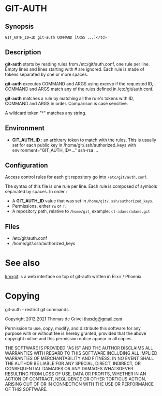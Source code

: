 # GIT-AUTH


## Synopsis

    GIT_AUTH_ID=ID git-auth COMMAND [ARGS ...]</td>


## Description

**git-auth** starts by reading rules from /etc/git/auth.conf, one rule
per line. Empty lines and lines starting with # are ignored. Each rule
is made of tokens separated by one or more spaces.

**git-auth** executes COMMAND and ARGS using execvp if the requested ID,
COMMAND and ARGS match any of the rules defined in /etc/git/auth.conf.

**git-auth** matches a rule by matching all the rule's tokens with ID,
COMMAND and ARGS in order. Comparison is case sensitive.

A wildcard token "*" matches any string.


## Environment

 * **GIT_AUTH_ID** : an arbitrary token to match with the rules.
This is usually set for each public key in /home/git/.ssh/authorized_keys
with
    environment="GIT_AUTH_ID=..." ssh-rsa ...


## Configuration

Access control rules for each git repository go into
`/etc/git/auth.conf`.

The syntax of this file is one rule per line.
Each rule is composed of symbols separated by spaces.
In order :
 - A **GIT_AUTH_ID** value that was set in
   `/home/git/.ssh/authorized_keys`.
 - Permissions, either `rw` or `r`.
 - A repository path, relative to `/home/git`,
   example: `cl-adams/adams.git`


## Files

 * /etc/git/auth.conf
 * /home/git/.ssh/authorized_keys


# See also

[kmxgit](https://git.kmx.io/kmx.io/kmxgit)
is a web interface on top of git-auth written in Elixir / Phoenix.


# Copying

git-auth - restrict git commands

Copyright 2012,2021 Thomas de Grivel <thoxdg@gmail.com>

Permission to use, copy, modify, and distribute this software for any
purpose with or without fee is hereby granted, provided that the above
copyright notice and this permission notice appear in all copies.

THE SOFTWARE IS PROVIDED "AS IS" AND THE AUTHOR DISCLAIMS ALL WARRANTIES
WITH REGARD TO THIS SOFTWARE INCLUDING ALL IMPLIED WARRANTIES OF
MERCHANTABILITY AND FITNESS. IN NO EVENT SHALL THE AUTHOR BE LIABLE FOR
ANY SPECIAL, DIRECT, INDIRECT, OR CONSEQUENTIAL DAMAGES OR ANY DAMAGES
WHATSOEVER RESULTING FROM LOSS OF USE, DATA OR PROFITS, WHETHER IN AN
ACTION OF CONTRACT, NEGLIGENCE OR OTHER TORTIOUS ACTION, ARISING OUT OF
OR IN CONNECTION WITH THE USE OR PERFORMANCE OF THIS SOFTWARE.
